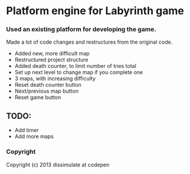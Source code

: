 # Platform engine for Labyrinth game

### Used an existing platform for developing the game.
Made a lot of code changes and restructures from the original code.
- Added new, more difficult map
- Restructured project structure
- Added death counter, to limit number of tries total
- Set up next level to change map if you complete one
- 3 maps, with increasing difficulty
- Reset death counter button
- Next/previous map button
- Reset game button


## TODO:
- Add timer
- Add more maps

### Copyright
Copyright (c) 2013 dissimulate at codepen
